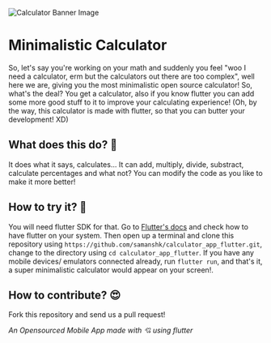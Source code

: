 ![Calculator Banner Image](https://cdn.discordapp.com/attachments/760805005124567073/760805113416646656/calculator-img.png)

# Minimalistic Calculator

So, let's say you're working on your math and suddenly you feel "woo I need a calculator, erm but the calculators out there are too complex", well here we are, giving you the most minimalistic open source calculator! So, what's the deal? You get a calculator, also if you know flutter you can add some more good stuff to it to improve your calculating experience! (Oh, by the way, this calculator is made with flutter, so that you can butter your development! XD)

## What does this do? 🤔

It does what it says, calculates... It can add, multiply, divide, substract, calculate percentages and what not? You can modify the code as you like to make it more better!

## How to try it? 🤩

You will need flutter SDK for that. Go to [Flutter's docs](https://flutter.dev/docs/) and check how to have flutter on your system. 
Then open up a terminal and clone this repository using  `https://github.com/samanshk/calculator_app_flutter.git`, change to the directory using `cd calculator_app_flutter`. If you have any mobile devices/ emulators connected already, run `flutter run`, and that's it, a super minimalistic calculator would appear on your screen!.

## How to contribute? 😍

Fork this repository and send us a pull request!

_An Opensourced Mobile App made with 💘 using flutter_

